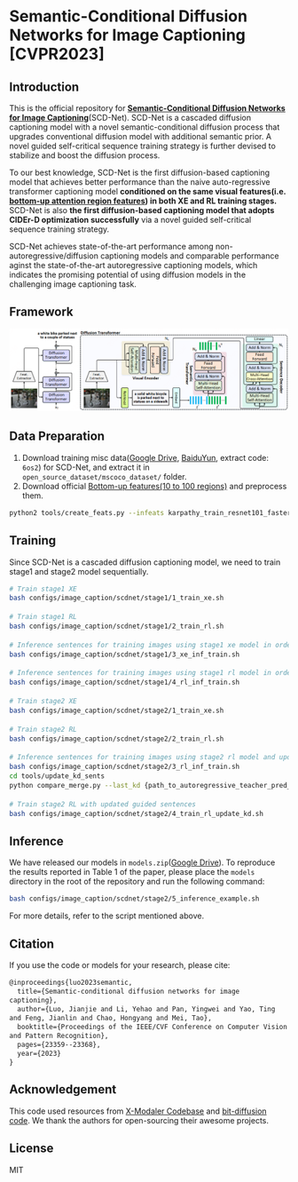 # Semantic-Conditional Diffusion Networks for Image Captioning [CVPR2023]

## Introduction
This is the official repository for [**Semantic-Conditional Diffusion Networks for Image Captioning**](https://openaccess.thecvf.com/content/CVPR2023/papers/Luo_Semantic-Conditional_Diffusion_Networks_for_Image_Captioning_CVPR_2023_paper.pdf)(SCD-Net). SCD-Net is a cascaded diffusion captioning model with a novel semantic-conditional diffusion process that upgrades conventional diffusion model with additional semantic prior. A novel guided self-critical sequence training strategy is further devised to stabilize and boost the diffusion process. 

To our best knowledge, SCD-Net is the first diffusion-based captioning model that achieves better performance than the naive auto-regressive transformer captioning model **conditioned on the same visual features(i.e. [bottom-up attention region features](https://github.com/peteanderson80/bottom-up-attention)) in both XE and RL training stages.** SCD-Net is also **the first diffusion-based captioning model that adopts CIDEr-D optimization successfully** via a novel guided self-critical sequence training strategy. 

SCD-Net achieves state-of-the-art performance among non-autoregressive/diffusion captioning models and comparable performance aginst the state-of-the-art autoregressive captioning models, which indicates the promising potential of using diffusion models in the challenging image captioning task.

## Framework
![scdnet](imgs/scdnet.png)

## Data Preparation

1. Download training misc data([Google Drive](https://drive.google.com/file/d/1hgjlrmfFqzx6ipFxIc0DQ98ZJiGf0ggc/view?usp=share_link), [BaiduYun](https://pan.baidu.com/s/1cl6vqEuJaQxTnf87f7zdbQ), extract code: `6os2`) for SCD-Net, and extract it in `open_source_dataset/mscoco_dataset/` folder.
2. Download official [Bottom-up features(10 to 100 regions)](https://github.com/peteanderson80/bottom-up-attention) and preprocess them.

```bash
python2 tools/create_feats.py --infeats karpathy_train_resnet101_faster_rcnn_genome.tsv.0 --outfolder ../open_source_dataset/mscoco_dataset/features/up_down
```

## Training
Since SCD-Net is a cascaded diffusion captioning model, we need to train stage1 and stage2 model sequentially.

```bash
# Train stage1 XE
bash configs/image_caption/scdnet/stage1/1_train_xe.sh

# Train stage1 RL
bash configs/image_caption/scdnet/stage1/2_train_rl.sh

# Inference sentences for training images using stage1 xe model in order to train stage2 XE
bash configs/image_caption/scdnet/stage1/3_xe_inf_train.sh

# Inference sentences for training images using stage1 rl model in order to train stage2 RL
bash configs/image_caption/scdnet/stage1/4_rl_inf_train.sh

# Train stage2 XE
bash configs/image_caption/scdnet/stage2/1_train_xe.sh

# Train stage2 RL
bash configs/image_caption/scdnet/stage2/2_train_rl.sh

# Inference sentences for training images using stage2 rl model and update better guided sentences
bash configs/image_caption/scdnet/stage2/3_rl_inf_train.sh
cd tools/update_kd_sents
python compare_merge.py --last_kd {path_to_autoregressive_teacher_pred_ep25.pkl} --new_pred {path_to_stage2_rl_infernece_train} --out {path_to_updated_sentences}

# Train stage2 RL with updated guided sentences
bash configs/image_caption/scdnet/stage2/4_train_rl_update_kd.sh

```

## Inference
We have released our models in `models.zip`([Google Drive](https://drive.google.com/file/d/1q3A67RUDJghjp2LbMfFhTb0tMHQqu-Il/view?usp=sharing)). To reproduce the results reported in Table 1 of the paper, please place the `models` directory in the root of the repository and run the following command:

```bash
bash configs/image_caption/scdnet/stage2/5_inference_example.sh
```

For more details, refer to the script mentioned above.


## Citation
If you use the code or models for your research, please cite:

```
@inproceedings{luo2023semantic,
  title={Semantic-conditional diffusion networks for image captioning},
  author={Luo, Jianjie and Li, Yehao and Pan, Yingwei and Yao, Ting and Feng, Jianlin and Chao, Hongyang and Mei, Tao},
  booktitle={Proceedings of the IEEE/CVF Conference on Computer Vision and Pattern Recognition},
  pages={23359--23368},
  year={2023}
}
```

## Acknowledgement
This code used resources from [X-Modaler Codebase](https://github.com/YehLi/xmodaler) and [bit-diffusion code](https://github.com/lucidrains/bit-diffusion). We thank the authors for open-sourcing their awesome projects.

## License

MIT
